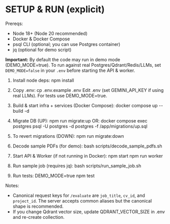 # SETUP & RUN (explicit)

Prereqs:
- Node 18+ (Node 20 recommended)
- Docker & Docker Compose
- psql CLI (optional; you can use Postgres container)
- jq (optional for demo script)

**Important:** By default the code may run in demo mode (DEMO_MODE=true). To run against real Postgres/Qdrant/Redis/LLMs, set `DEMO_MODE=false` in your `.env` before starting the API & worker.

1. Install node deps:
   npm install

2. Copy .env:
   cp .env.example .env
   Edit .env (set GEMINI_API_KEY if using real LLMs). For tests use DEMO_MODE=true.

3. Build & start infra + services (Docker Compose):
   docker compose up --build -d

4. Migrate DB (UP):
   npm run migrate:up
   OR:
   docker compose exec postgres psql -U postgres -d postgres -f /app/migrations/up.sql

5. To revert migrations (DOWN):
   npm run migrate:down

6. Decode sample PDFs (for demo):
   bash scripts/decode_sample_pdfs.sh

7. Start API & Worker (if not running in Docker):
   npm start
   npm run worker

8. Run sample job (requires jq):
   bash scripts/run_sample_job.sh

9. Run tests:
   DEMO_MODE=true npm test

Notes:
- Canonical request keys for `/evaluate` are `job_title`, `cv_id`, and `project_id`. The server accepts common aliases but the canonical shape is recommended.
- If you change Qdrant vector size, update QDRANT_VECTOR_SIZE in .env and re-create collection.
